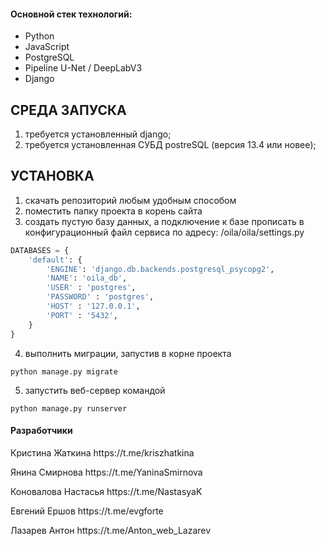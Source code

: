 <h4>Основной стек технологий:</h4>
<ul>
    <li>Python</li> 
    <li>JavaScript</li>
    <li>PostgreSQL</li>
    <li>Pipeline U-Net / DeepLabV3</li>
    <li>Django</li> 
</ul>



СРЕДА ЗАПУСКА
------------
1) требуется установленный django;
3) требуется установленная СУБД postreSQL (версия 13.4 или новее);

УСТАНОВКА
------------
1) скачать репозиторий любым удобным способом
2) поместить папку проекта в корень сайта
3) создать пустую базу данных, а подключение к базе прописать в конфигурационный файл сервиса по адресу: /oila/oila/settings.py
```python
DATABASES = {
    'default': {
        'ENGINE': 'django.db.backends.postgresql_psycopg2',
        'NAME': 'oila_db',
        'USER' : 'postgres',
        'PASSWORD' : 'postgres',
        'HOST' : '127.0.0.1',
        'PORT' : '5432',
    }
}
```
4) выполнить миграции, запустив в корне проекта
```
python manage.py migrate
```

5) запустить веб-сервер командой
```
python manage.py runserver
```
 



<h4>Разработчики</h4>

<P>Кристина Жаткина https://t.me/kriszhatkina</P>
<P>Янина Смирнова https://t.me/YaninaSmirnova</P>
<P>Коновалова Настасья https://t.me/NastasyaK</P>
<P>Евгений Ершов https://t.me/evgforte</P>
<P>Лазарев Антон https://t.me/Anton_web_Lazarev</P>
